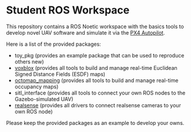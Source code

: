 # Student ROS Workspace
This repository contains a ROS Noetic workspace with the basics tools to develop novel UAV software and simulate it via the [PX4 Autopilot](https://github.com/PX4/PX4-Autopilot.git).

Here is a list of the provided packages:
* toy_pkg (provides an example package that can be used to reproduce others new)
* [voxblox](https://github.com/ethz-asl/voxblox) (provides all tools to build and manage real-time Euclidean Signed Distance Fields (ESDF) maps)
* [octomap_mapping](https://github.com/OctoMap/octomap_mapping) (provides all tools to build and manage real-time occupancy maps)
* sitl_interface (provides all tools to connect your own ROS nodes to the Gazebo-simulated UAV)
* [realsense](https://github.com/IntelRealSense/realsense-ros) (provides all drivers to connect realsense cameras to your own ROS node)

Please keep the provided packages as an example to develop your owns.